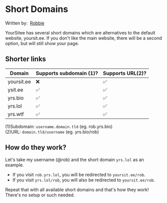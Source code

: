 # Short Domains

Written by: <img src="../.gitbook/assets/contributors/robskan (2).png" alt="" data-size="line"> [Robbie](../about/contributors.md#robskan)

YourSitee has several short domains which are alternatives to the default website, yoursit.ee. If you don't like the main website, there will be a second option, but will still show your page.

## Shorter links

| Domain     | Supports subdomain (1)? | Supports URL(2)? |
| ---------- | ----------------------- | ---------------- |
| yoursit.ee | ❌                       | ✅                |
| ysit.ee    | ✅                       | ✅                |
| yrs.bio    | ✅                       | ✅                |
| yrs.lol    | ✅                       | ✅                |
| yrs.wtf    | ✅                       | ✅                |

(1)Subdomain: `username.domain.tld` (eg. rob.yrs.bio)\
(2)URL: `domain.tld/username` (eg. yrs.bio/rob)

## How do they work?

Let's take my username (@rob) and the short domain `yrs.lol` as an example.

* If you visit `rob.yrs.lol`, you will be redirected to `yoursit.ee/rob`.
* If you visit `yrs.lol/rob`, you will also be redirected to `yoursit.ee/rob`.

Repeat that with all available short domains and that's how they work! There's no setup or such needed.
